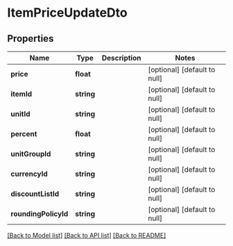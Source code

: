 # ItemPriceUpdateDto

## Properties
Name | Type | Description | Notes
------------ | ------------- | ------------- | -------------
**price** | **float** |  | [optional] [default to null]
**itemId** | **string** |  | [optional] [default to null]
**unitId** | **string** |  | [optional] [default to null]
**percent** | **float** |  | [optional] [default to null]
**unitGroupId** | **string** |  | [optional] [default to null]
**currencyId** | **string** |  | [optional] [default to null]
**discountListId** | **string** |  | [optional] [default to null]
**roundingPolicyId** | **string** |  | [optional] [default to null]

[[Back to Model list]](../README.md#documentation-for-models) [[Back to API list]](../README.md#documentation-for-api-endpoints) [[Back to README]](../README.md)


